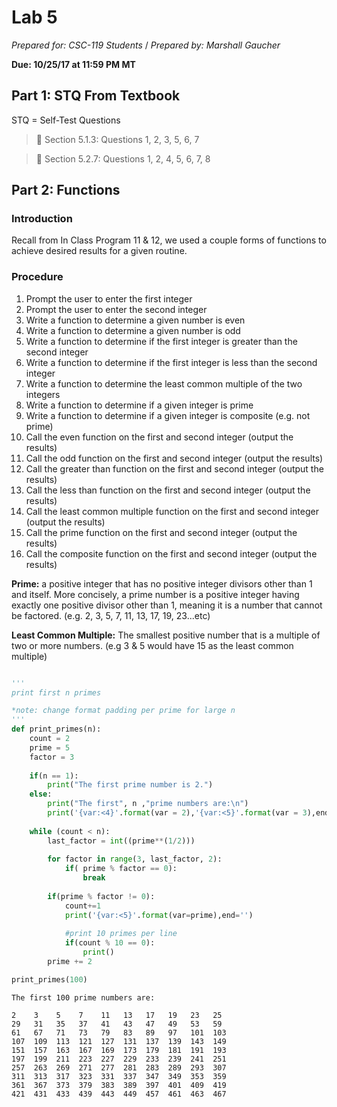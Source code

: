 # Lab 5
_Prepared for: CSC-119 Students_ /
_Prepared by: Marshall Gaucher_


**Due: 10/25/17 at 11:59 PM MT**

## Part 1: STQ From Textbook
STQ = Self-Test Questions

> :blue_book: Section 5.1.3: Questions 1, 2, 3, 5, 6, 7

> :blue_book: Section 5.2.7: Questions 1, 2, 4, 5, 6, 7, 8

## Part 2: Functions
### Introduction
Recall from In Class Program 11 & 12, we used a couple forms of functions to achieve desired results for a given routine.


### Procedure

1. Prompt the user to enter the first integer
2. Prompt the user to enter the second integer
3. Write a function to determine a given number is even
4. Write a function to determine a given number is odd
5. Write a function to determine if the first integer is greater than the second integer
6. Write a function to determine if the first integer is less than the second integer
7. Write a function to determine the least common multiple of the two integers
8. Write a function to determine if a given integer is prime
9. Write a function to determine if a given integer is composite (e.g. not prime)
10. Call the even function on the first and second integer (output the results)
11. Call the odd function on the first and second integer (output the results)
12. Call the greater than function on the first and second integer (output the results)
13. Call the less than function on the first and second integer (output the results)
14. Call the least common multiple function on the first and second integer (output the results)
15. Call the prime function on the first and second integer (output the results)
16. Call the composite function on the first and second integer (output the results)

**Prime:** a positive integer that has no positive integer divisors other than 1 and itself. More concisely, a prime number is a positive integer having exactly one positive divisor other than 1, meaning it is a number that cannot be factored. (e.g. 2, 3, 5, 7, 11, 13, 17, 19, 23...etc)

**Least Common Multiple:** The smallest positive number that is a multiple of two or more numbers. (e.g 3 & 5 would have 15 as the least common multiple)

```python

'''
print first n primes

*note: change format padding per prime for large n
'''
def print_primes(n):
    count = 2
    prime = 5
    factor = 3
    
    if(n == 1):
        print("The first prime number is 2.")
    else:
        print("The first", n ,"prime numbers are:\n")
        print('{var:<4}'.format(var = 2),'{var:<5}'.format(var = 3),end='')
    
    while (count < n):
        last_factor = int((prime**(1/2)))
        
        for factor in range(3, last_factor, 2):
            if( prime % factor == 0):
                break
        
        if(prime % factor != 0):
            count+=1
            print('{var:<5}'.format(var=prime),end='')
            
            #print 10 primes per line
            if(count % 10 == 0):
                print()
        prime += 2

print_primes(100)  

```

```
The first 100 prime numbers are:

2    3    5    7    11   13   17   19   23   25    
29   31   35   37   41   43   47   49   53   59    
61   67   71   73   79   83   89   97   101  103   
107  109  113  121  127  131  137  139  143  149   
151  157  163  167  169  173  179  181  191  193   
197  199  211  223  227  229  233  239  241  251   
257  263  269  271  277  281  283  289  293  307   
311  313  317  323  331  337  347  349  353  359   
361  367  373  379  383  389  397  401  409  419   
421  431  433  439  443  449  457  461  463  467   
```
